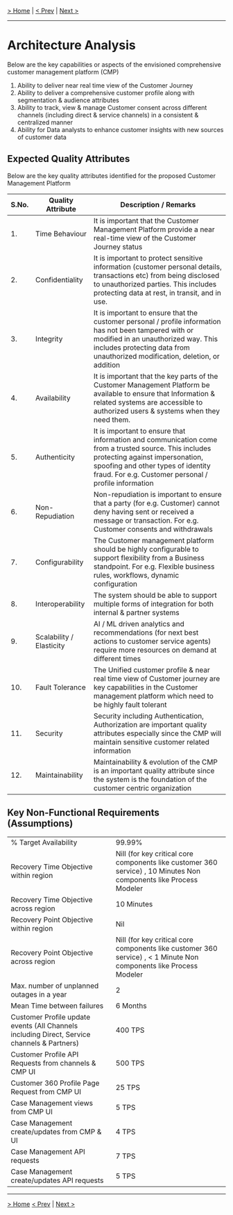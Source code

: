 [> Home](../README.md)
| [< Prev](../1.context_and_motivation/README.md)  |  [Next >](../3.solution_architecture/README.md)

---

# Architecture Analysis
Below are the key capabilities or aspects of the envisioned comprehensive customer management platform (CMP)

1. Ability to deliver near real time view of the Customer Journey
2. Ability to deliver a comprehensive customer profile along with segmentation & audience attributes
3. Ability to track, view & manage Customer consent across different channels (including direct & service channels) in a consistent & centralized manner
4. Ability for Data analysts to enhance customer insights with new sources of customer data

## Expected Quality Attributes
Below are the key quality attributes identified for the proposed Customer Management Platform

| S.No. | Quality Attribute | Description / Remarks |
|---|---|---|
|1.| Time Behaviour | It is important that the Customer Management Platform provide a near real-time view of the Customer Journey status|
|2.| Confidentiality | It is important to protect sensitive information (customer personal details, transactions etc) from being disclosed to unauthorized parties. This includes protecting data at rest, in transit, and in use.|
|3.| Integrity | It is important to ensure that the customer personal / profile information has not been tampered with or modified in an unauthorized way. This includes protecting data from unauthorized modification, deletion, or addition|
|4.| Availability | It is important that the key parts of the Customer Management  Platform be available to ensure that Information & related systems are accessible to authorized users & systems when they need them.|
|5.| Authenticity | It is important to ensure that information and communication come from a trusted source. This includes protecting against impersonation, spoofing and other types of identity fraud. For e.g. Customer personal / profile information|
|6.| Non-Repudiation | Non-repudiation is important to ensure that a party (for e.g. Customer) cannot deny having sent or received a message or transaction. For e.g. Customer consents and withdrawals |
|7.| Configurability | The Customer management platform should be highly configurable to support flexibility from a Business standpoint. For e.g. Flexible business rules, workflows, dynamic configuration|
|8.| Interoperability | The system should be able to support multiple forms of integration for both internal & partner systems |
|9.| Scalability / Elasticity | AI / ML driven analytics and recommendations (for next best actions to customer service agents) require more resources on demand at different times |
|10.| Fault Tolerance | The Unified customer profile & near real time view of Customer journey are key capabilities in the Customer management platform which need to be highly fault tolerant|
|11.| Security | Security including Authentication, Authorization are important quality attributes especially since the CMP will maintain sensitive customer related information|
|12.| Maintainability  | Maintainability & evolution of the CMP is an important quality attribute since the system is the foundation of the customer centric organization|


## Key Non-Functional Requirements (Assumptions)

|  |   |
| ------- | --- |
|% Target Availability | 99.99% | 
| Recovery Time Objective within region | Nill (for key critical core components like customer 360 service) , 10 Minutes Non components like Process Modeler  | 
| Recovery Time Objective across region | 10 Minutes | 
| Recovery Point Objective  within region | Nil |
| Recovery Point Objective  across region | Nill (for key critical core components like customer 360 service) , < 1 Minute Non components like Process Modeler |
| Max. number of unplanned outages in a year | 2 | 
| Mean Time between failures | 6 Months | 
| Customer Profile update events (All Channels including Direct, Service channels & Partners)|  400 TPS |
| Customer Profile API Requests from channels & CMP UI| 500 TPS|
| Customer 360 Profile Page Request from CMP UI| 25 TPS |
| Case Management views from CMP UI| 5 TPS |
| Case Management create/updates from CMP & UI| 4 TPS |
| Case Management API requests | 7 TPS |
| Case Management create/updates API requests | 5 TPS |

---

[> Home](../README.md)
[< Prev](../1.context_and_motivation/README.md)  |  [Next >](../3.solution_architecture/README.md)

